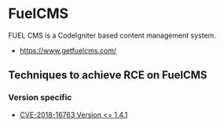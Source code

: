 # FuelCMS

FUEL CMS is a CodeIgniter based content management system. 

 - https://www.getfuelcms.com/

## Techniques to achieve RCE on FuelCMS

### Version specific

  - [CVE-2018-16763 Version <= 1.4.1](./techniques/CVE-2018-16763/README.md)
